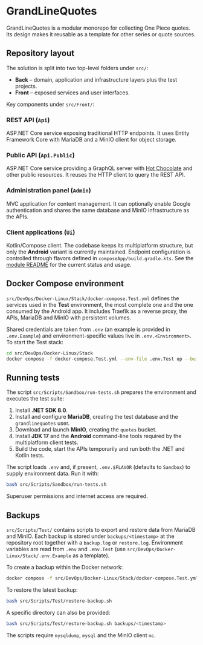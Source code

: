 # GrandLineQuotes

GrandLineQuotes is a modular monorepo for collecting One Piece quotes. Its design makes it reusable as a template for other series or quote sources.

## Repository layout

The solution is split into two top-level folders under `src/`:

* **Back** – domain, application and infrastructure layers plus the test projects.
* **Front** – exposed services and user interfaces.

Key components under `src/Front/`:

### REST API (`Api`)
ASP.NET Core service exposing traditional HTTP endpoints. It uses Entity Framework Core with MariaDB and a MinIO client for object storage.

### Public API (`Api.Public`)
ASP.NET Core service providing a GraphQL server with [Hot Chocolate](https://chillicream.com/docs/hotchocolate) and other public resources. It reuses the HTTP client to query the REST API.

### Administration panel (`Admin`)
MVC application for content management. It can optionally enable Google authentication and shares the same database and MinIO infrastructure as the APIs.

### Client applications (`Ui`)
Kotlin/Compose client. The codebase keeps its multiplatform structure, but only the **Android** variant is currently maintained. Endpoint configuration is controlled through flavors defined in `composeApp/build.gradle.kts`. See the [module README](src/Front/Ui/README.md) for the current status and usage.

## Docker Compose environment

`src/DevOps/Docker-Linux/Stack/docker-compose.Test.yml` defines the services used in the **Test** environment, the most complete one and the one consumed by the Android app. It includes Traefik as a reverse proxy, the APIs, MariaDB and MinIO with persistent volumes.

Shared credentials are taken from `.env` (an example is provided in `.env.Example`) and environment-specific values live in `.env.<Environment>`. To start the Test stack:

```bash
cd src/DevOps/Docker-Linux/Stack
docker compose -f docker-compose.Test.yml --env-file .env.Test up --build -d
```

## Running tests

The script `src/Scripts/Sandbox/run-tests.sh` prepares the environment and executes the test suite:

1. Install **.NET SDK 8.0**.
2. Install and configure **MariaDB**, creating the test database and the `grandlinequotes` user.
3. Download and launch **MinIO**, creating the `quotes` bucket.
4. Install **JDK 17** and the **Android** command-line tools required by the multiplatform client tests.
5. Build the code, start the APIs temporarily and run both the .NET and Kotlin tests.

The script loads `.env` and, if present, `.env.$FLAVOR` (defaults to `Sandbox`) to supply environment data. Run it with:

```bash
bash src/Scripts/Sandbox/run-tests.sh
```

Superuser permissions and internet access are required.

## Backups

`src/Scripts/Test/` contains scripts to export and restore data from MariaDB and MinIO. Each backup is stored under `backups/<timestamp>` at the repository root together with a `backup.log` or `restore.log`. Environment variables are read from `.env` and `.env.Test` (use `src/DevOps/Docker-Linux/Stack/.env.Example` as a template).

To create a backup within the Docker network:

```bash
docker compose -f src/DevOps/Docker-Linux/Stack/docker-compose.Test.yml run --rm backup
```

To restore the latest backup:

```bash
bash src/Scripts/Test/restore-backup.sh
```

A specific directory can also be provided:

```bash
bash src/Scripts/Test/restore-backup.sh backups/<timestamp>
```

The scripts require `mysqldump`, `mysql` and the MinIO client `mc`.
